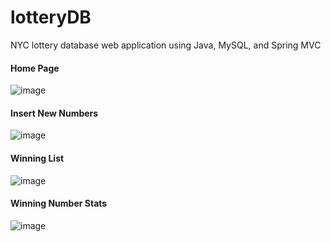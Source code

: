 # lotteryDB
NYC lottery database web application using Java, MySQL, and Spring MVC

#### Home Page ####
![image](https://user-images.githubusercontent.com/24660683/63552766-a463f280-c506-11e9-991f-8fc94747f306.PNG)


#### Insert New Numbers ####
![image](https://user-images.githubusercontent.com/24660683/63552767-a463f280-c506-11e9-85b3-a79d8dd81b1c.PNG)


#### Winning List ####
![image](https://user-images.githubusercontent.com/24660683/63552768-a463f280-c506-11e9-92de-22994e6c0d3b.PNG)


#### Winning Number Stats ####
![image](https://user-images.githubusercontent.com/24660683/63552769-a463f280-c506-11e9-9a8f-8dab51c8a741.PNG)
